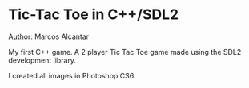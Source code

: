 # Tic-Tac Toe in C++/SDL2
Author: Marcos Alcantar

My first C++ game. 
A 2 player Tic Tac Toe game made using the SDL2 development library.

I created all images in Photoshop CS6.

